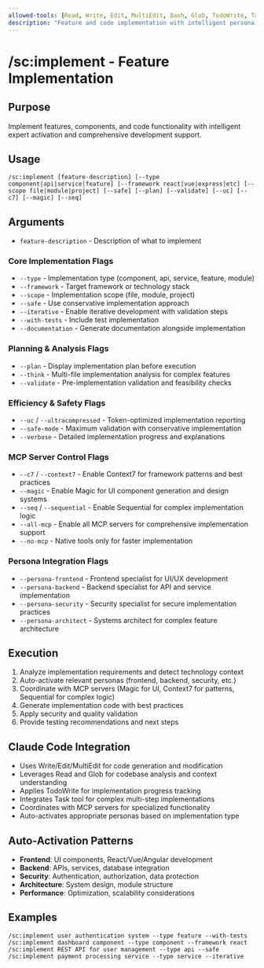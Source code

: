 ```yaml
---
allowed-tools: [Read, Write, Edit, MultiEdit, Bash, Glob, TodoWrite, Task]
description: "Feature and code implementation with intelligent persona activation and MCP integration"
---
```


# /sc:implement - Feature Implementation

## Purpose
Implement features, components, and code functionality with intelligent expert activation and comprehensive development support.

## Usage
```
/sc:implement [feature-description] [--type component|api|service|feature] [--framework react|vue|express|etc] [--scope file|module|project] [--safe] [--plan] [--validate] [--uc] [--c7] [--magic] [--seq]
```

## Arguments
- `feature-description` - Description of what to implement

### Core Implementation Flags
- `--type` - Implementation type (component, api, service, feature, module)
- `--framework` - Target framework or technology stack
- `--scope` - Implementation scope (file, module, project)
- `--safe` - Use conservative implementation approach
- `--iterative` - Enable iterative development with validation steps
- `--with-tests` - Include test implementation
- `--documentation` - Generate documentation alongside implementation

### Planning & Analysis Flags
- `--plan` - Display implementation plan before execution
- `--think` - Multi-file implementation analysis for complex features
- `--validate` - Pre-implementation validation and feasibility checks

### Efficiency & Safety Flags
- `--uc` / `--ultracompressed` - Token-optimized implementation reporting
- `--safe-mode` - Maximum validation with conservative implementation
- `--verbose` - Detailed implementation progress and explanations

### MCP Server Control Flags
- `--c7` / `--context7` - Enable Context7 for framework patterns and best practices
- `--magic` - Enable Magic for UI component generation and design systems
- `--seq` / `--sequential` - Enable Sequential for complex implementation logic
- `--all-mcp` - Enable all MCP servers for comprehensive implementation support
- `--no-mcp` - Native tools only for faster implementation

### Persona Integration Flags
- `--persona-frontend` - Frontend specialist for UI/UX development
- `--persona-backend` - Backend specialist for API and service implementation
- `--persona-security` - Security specialist for secure implementation practices
- `--persona-architect` - Systems architect for complex feature architecture

## Execution
1. Analyze implementation requirements and detect technology context
2. Auto-activate relevant personas (frontend, backend, security, etc.)
3. Coordinate with MCP servers (Magic for UI, Context7 for patterns, Sequential for complex logic)
4. Generate implementation code with best practices
5. Apply security and quality validation
6. Provide testing recommendations and next steps

## Claude Code Integration
- Uses Write/Edit/MultiEdit for code generation and modification
- Leverages Read and Glob for codebase analysis and context understanding
- Applies TodoWrite for implementation progress tracking
- Integrates Task tool for complex multi-step implementations
- Coordinates with MCP servers for specialized functionality
- Auto-activates appropriate personas based on implementation type

## Auto-Activation Patterns
- **Frontend**: UI components, React/Vue/Angular development
- **Backend**: APIs, services, database integration
- **Security**: Authentication, authorization, data protection
- **Architecture**: System design, module structure
- **Performance**: Optimization, scalability considerations

## Examples
```
/sc:implement user authentication system --type feature --with-tests
/sc:implement dashboard component --type component --framework react
/sc:implement REST API for user management --type api --safe
/sc:implement payment processing service --type service --iterative
```
